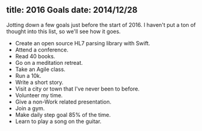 title: 2016 Goals
date: 2014/12/28
---

Jotting down a few goals just before the start of 2016.  I haven't put a ton of thought into this list, so we'll see how it goes.

* Create an open source HL7 parsing library with Swift.
* Attend a conference.
* Read 40 books.
* Go on a meditation retreat.
* Take an Agile class.
* Run a 10k.
* Write a short story.
* Visit a city or town that I've never been to before.
* Volunteer my time.
* Give a non-Work related presentation.
* Join a gym.
* Make daily step goal 85% of the time.
* Learn to play a song on the guitar.
